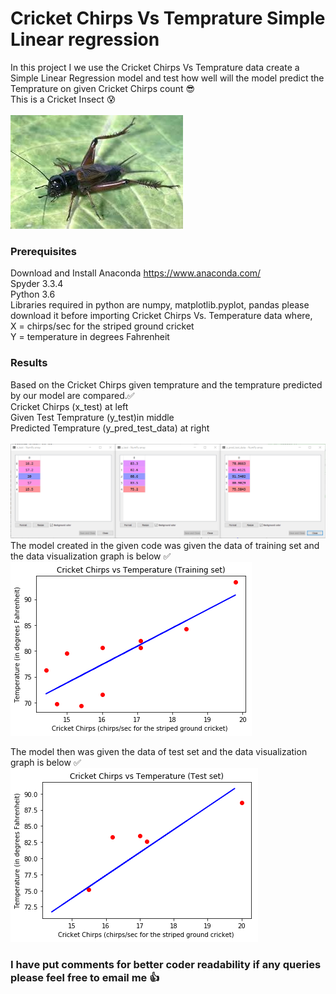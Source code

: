 # Cricket Chirps Vs Temprature Simple Linear regression

In this project I we use the Cricket Chirps Vs Temprature data create a Simple Linear Regression model and test how well will the model predict the Temprature on given Cricket Chirps count :sunglasses: <br>
This is a Cricket Insect :cold_sweat: <br> <br>
![](Cricket.jpg)


### Prerequisites

Download and Install Anaconda https://www.anaconda.com/<br>
Spyder 3.3.4 <br>
Python 3.6<br>
Libraries required in python are numpy, matplotlib.pyplot, pandas please download it before importing
Cricket Chirps Vs. Temperature data where,<br> 
X = chirps/sec for the striped ground cricket<br>
Y = temperature in degrees Fahrenheit<br> 

### Results 

Based on the Cricket Chirps given temprature  and the temprature predicted by our model are compared.:white_check_mark:<br>
Cricket Chirps (x_test) at left <br>
Given Test Temprature (y_test)in middle <br>
Predicted Temprature  (y_pred_test_data) at right <br> <br>
![](Actual_Vs_Predicted.PNG)
The model created in the given code was given the data of training set and the data visualization graph is below :white_check_mark:
![](Trainingset.png)

The model then  was given the data of test set and the data visualization graph is below :white_check_mark:
![](Testset.png)

### I have put comments for better coder readability if any queries please feel free to email me :thumbsup:
